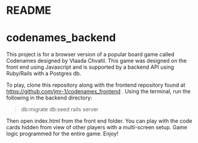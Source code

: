 # README

# codenames_backend

This project is for a browser version of a popular board game called Codenames designed by Vlaada Chvatil. This game was designed on the front end using Javascript and is supported by a backend API using Ruby/Rails with a Postgres db. 

To play, clone this repository along with the frontend repository found at https://github.com/jmr-1/codenames_frontend . Using the terminal, run the following in the backend directory:
>db:migrate
>db:seed
>rails server 

Then open index.html from the front end folder. You can play with the code cards hidden from view of other players with a multi-screen setup. Game logic programmed for the entire game. Enjoy!
